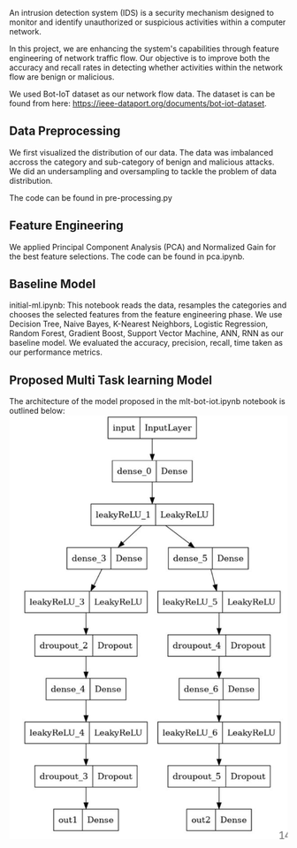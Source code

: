 An intrusion detection system (IDS) is a security mechanism designed to monitor and identify unauthorized or suspicious activities within a computer network.

In this project, we are enhancing the system's capabilities through feature engineering of network traffic flow. Our objective is to improve both the accuracy and recall rates in detecting whether activities within the network flow are benign or malicious.

We used Bot-IoT dataset as our network flow data. The dataset is can be found from here: https://ieee-dataport.org/documents/bot-iot-dataset.

## Data Preprocessing

We first visualized the distribution of our data. The data was imbalanced accross the category and sub-category of benign and malicious attacks. We did an undersampling and oversampling to tackle the problem of data distribution.

The code can be found in pre-processing.py

## Feature Engineering
We applied Principal Component Analysis (PCA) and Normalized Gain for the best feature selections. The code can be found in pca.ipynb.

## Baseline Model
initial-ml.ipynb: This notebook reads the data, resamples the categories and chooses the selected features from the feature engineering phase.
We use Decision Tree, Naive Bayes, K-Nearest Neighbors, Logistic Regression, Random Forest, Gradient Boost, Support Vector Machine, ANN, RNN as our baseline model.
We evaluated the accuracy, precision, recall, time taken as our performance metrics.

## Proposed Multi Task learning Model
The architecture of the model proposed in the mlt-bot-iot.ipynb notebook is outlined below:
<img src="https://github.com/Azmi120/Intrusion-Detection-for-IoT-Devices/blob/main/Model%20Architecture.png" align="center"/>


